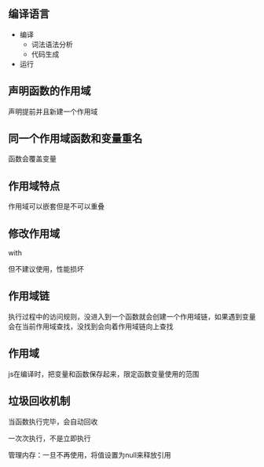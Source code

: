 ## 编译语言

* 编译
  * 词法语法分析
  * 代码生成
* 运行

## 声明函数的作用域

声明提前并且新建一个作用域

## 同一个作用域函数和变量重名

函数会覆盖变量

## 作用域特点

作用域可以嵌套但是不可以重叠

## 修改作用域

with

但不建议使用，性能损坏

## 作用域链

执行过程中的访问规则，没进入到一个函数就会创建一个作用域链，如果遇到变量会在当前作用域查找，没找到会向着作用域链向上查找

## 作用域

js在编译时，把变量和函数保存起来，限定函数变量使用的范围

## 垃圾回收机制

当函数执行完毕，会自动回收

一次次执行，不是立即执行

管理内存：一旦不再使用，将值设置为null来释放引用